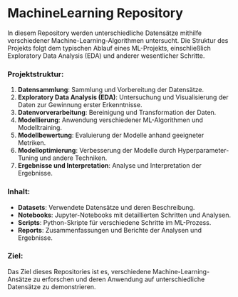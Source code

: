 # MachineLearning Repository

In diesem Repository werden unterschiedliche Datensätze mithilfe verschiedener Machine-Learning-Algorithmen untersucht. Die Struktur des Projekts folgt dem typischen Ablauf eines ML-Projekts, einschließlich Exploratory Data Analysis (EDA) und anderer wesentlicher Schritte.

### Projektstruktur:

1. **Datensammlung**: Sammlung und Vorbereitung der Datensätze.
2. **Exploratory Data Analysis (EDA)**: Untersuchung und Visualisierung der Daten zur Gewinnung erster Erkenntnisse.
3. **Datenvorverarbeitung**: Bereinigung und Transformation der Daten.
4. **Modellierung**: Anwendung verschiedener ML-Algorithmen und Modelltraining.
5. **Modellbewertung**: Evaluierung der Modelle anhand geeigneter Metriken.
6. **Modelloptimierung**: Verbesserung der Modelle durch Hyperparameter-Tuning und andere Techniken.
7. **Ergebnisse und Interpretation**: Analyse und Interpretation der Ergebnisse.

### Inhalt:

- **Datasets**: Verwendete Datensätze und deren Beschreibung.
- **Notebooks**: Jupyter-Notebooks mit detaillierten Schritten und Analysen.
- **Scripts**: Python-Skripte für verschiedene Schritte im ML-Prozess.
- **Reports**: Zusammenfassungen und Berichte der Analysen und Ergebnisse.

### Ziel:

Das Ziel dieses Repositories ist es, verschiedene Machine-Learning-Ansätze zu erforschen und deren Anwendung auf unterschiedliche Datensätze zu demonstrieren.
